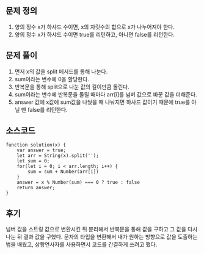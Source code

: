 ## 문제 정의 

1. 양의 정수 x가 하샤드 수이면, x의 자릿수의 합으로 x가 나누어져야 한다.
2. 양의 정수 x가 하샤드 수이면 true를 리턴하고, 아니면 false를 리턴한다.

## 문제 풀이

1. 먼저 x의 값을 split 메서드를 통해 나눈다.
2. sum이라는 변수에 0을 할당한다.
3. 반복문을 통해 split으로 나눈 값의 길이만큼 돌린다.
4. sum이라는 변수에 반복문을 돌릴 때마다 arr[i]를 넘버 값으로 바꾼 값을 더해준다.
5. answer 값에 x값에 sum값을 나눴을 때 나눠지면 하샤드 값이기 때문에 true를 아닐 땐 false를 리턴한다.

## 소스코드

```
function solution(x) {
    var answer = true;
    let arr = String(x).split('');
    let sum = 0;
    for(let i = 0; i < arr.length; i++) {
        sum = sum + Number(arr[i])
    }
    answer = x % Number(sum) === 0 ? true : false
    return answer;
}
```

## 후기

넘버 값을 스트링 값으로 변환시킨 뒤 분리해서 반복문을 통해 값을 구하고 그 값을 다시 나눈 뒤 결과 값을 구했다.
문자의 타입을 변환해서 내가 원하는 방향으로 값을 도출하는 법을 배웠고, 삼항연사자를 사용하면서 코드를 간결하게 쓰려고 했다.